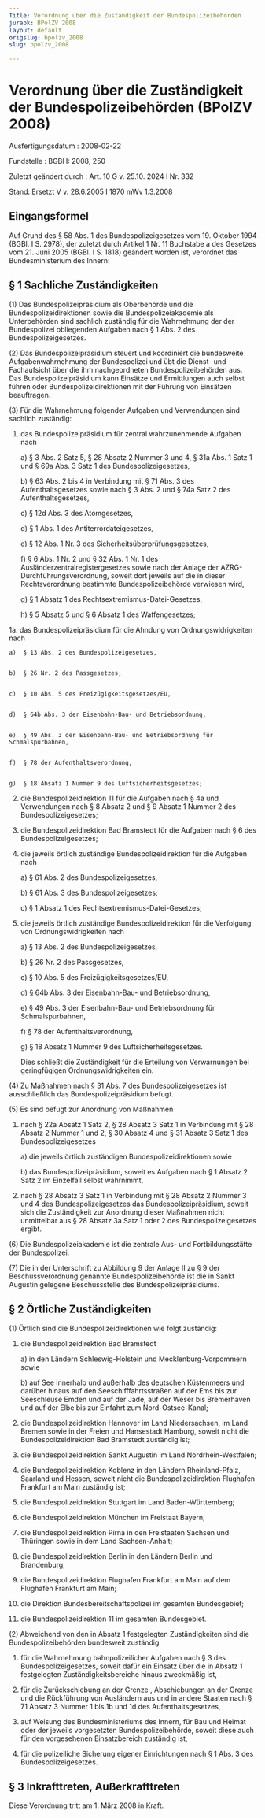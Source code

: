 ```yaml
---
Title: Verordnung über die Zuständigkeit der Bundespolizeibehörden
jurabk: BPolZV 2008
layout: default
origslug: bpolzv_2008
slug: bpolzv_2008

---
```


# Verordnung über die Zuständigkeit der Bundespolizeibehörden (BPolZV 2008)

Ausfertigungsdatum
:   2008-02-22

Fundstelle
:   BGBl I: 2008, 250

Zuletzt geändert durch
:   Art. 10 G v. 25.10. 2024 I Nr. 332

Stand: Ersetzt V v. 28.6.2005 I 1870 mWv 1.3.2008

## Eingangsformel

Auf Grund des § 58 Abs. 1 des Bundespolizeigesetzes vom 19. Oktober 1994 (BGBl. I S. 2978), der zuletzt durch Artikel 1 Nr. 11 Buchstabe a des Gesetzes vom 21. Juni 2005 (BGBl. I S. 1818) geändert worden ist, verordnet das Bundesministerium des Innern:


## § 1 Sachliche Zuständigkeiten

(1) Das Bundespolizeipräsidium als Oberbehörde und die Bundespolizeidirektionen sowie die Bundespolizeiakademie als Unterbehörden sind sachlich zuständig für die Wahrnehmung der der Bundespolizei obliegenden Aufgaben nach § 1 Abs. 2 des Bundespolizeigesetzes.

(2) Das Bundespolizeipräsidium steuert und koordiniert die bundesweite Aufgabenwahrnehmung der Bundespolizei und übt die Dienst- und Fachaufsicht über die ihm nachgeordneten Bundespolizeibehörden aus. Das Bundespolizeipräsidium kann Einsätze und Ermittlungen auch selbst führen oder Bundespolizeidirektionen mit der Führung von Einsätzen beauftragen.

(3) Für die Wahrnehmung folgender Aufgaben und Verwendungen sind sachlich zuständig:

1.  das Bundespolizeipräsidium für zentral wahrzunehmende Aufgaben nach

    a)  § 3 Abs. 2 Satz 5, § 28 Absatz 2 Nummer 3 und 4, § 31a Abs. 1 Satz 1 und § 69a Abs. 3 Satz 1 des Bundespolizeigesetzes,


    b)  § 63 Abs. 2 bis 4 in Verbindung mit § 71 Abs. 3 des Aufenthaltsgesetzes sowie nach § 3 Abs. 2 und § 74a Satz 2 des Aufenthaltsgesetzes,


    c)  § 12d Abs. 3 des Atomgesetzes,


    d)  § 1 Abs. 1 des Antiterrordateigesetzes,


    e)  § 12 Abs. 1 Nr. 3 des Sicherheitsüberprüfungsgesetzes,


    f)  § 6 Abs. 1 Nr. 2 und § 32 Abs. 1 Nr. 1 des Ausländerzentralregistergesetzes sowie nach der Anlage der AZRG-Durchführungsverordnung, soweit dort jeweils auf die in dieser Rechtsverordnung bestimmte Bundespolizeibehörde verwiesen wird,


    g)  § 1 Absatz 1 des Rechtsextremismus-Datei-Gesetzes,


    h)  § 5 Absatz 5 und § 6 Absatz 1 des Waffengesetzes;





1a. das Bundespolizeipräsidium für die Ahndung von Ordnungswidrigkeiten nach

    a)  § 13 Abs. 2 des Bundespolizeigesetzes,


    b)  § 26 Nr. 2 des Passgesetzes,


    c)  § 10 Abs. 5 des Freizügigkeitsgesetzes/EU,


    d)  § 64b Abs. 3 der Eisenbahn-Bau- und Betriebsordnung,


    e)  § 49 Abs. 3 der Eisenbahn-Bau- und Betriebsordnung für Schmalspurbahnen,


    f)  § 78 der Aufenthaltsverordnung,


    g)  § 18 Absatz 1 Nummer 9 des Luftsicherheitsgesetzes;





2.  die Bundespolizeidirektion 11 für die Aufgaben nach § 4a und Verwendungen nach § 8 Absatz 2 und § 9 Absatz 1 Nummer 2 des Bundespolizeigesetzes;


3.  die Bundespolizeidirektion Bad Bramstedt für die Aufgaben nach § 6 des Bundespolizeigesetzes;


4.  die jeweils örtlich zuständige Bundespolizeidirektion für die Aufgaben nach

    a)  § 61 Abs. 2 des Bundespolizeigesetzes,


    b)  § 61 Abs. 3 des Bundespolizeigesetzes;


    c)  § 1 Absatz 1 des Rechtsextremismus-Datei-Gesetzes;





5.  die jeweils örtlich zuständige Bundespolizeidirektion für die Verfolgung von Ordnungswidrigkeiten nach

    a)  § 13 Abs. 2 des Bundespolizeigesetzes,


    b)  § 26 Nr. 2 des Passgesetzes,


    c)  § 10 Abs. 5 des Freizügigkeitsgesetzes/EU,


    d)  § 64b Abs. 3 der Eisenbahn-Bau- und Betriebsordnung,


    e)  § 49 Abs. 3 der Eisenbahn-Bau- und Betriebsordnung für Schmalspurbahnen,


    f)  § 78 der Aufenthaltsverordnung,


    g)  § 18 Absatz 1 Nummer 9 des Luftsicherheitsgesetzes.



    Dies schließt die Zuständigkeit für die Erteilung von Verwarnungen bei geringfügigen Ordnungswidrigkeiten ein.




(4) Zu Maßnahmen nach § 31 Abs. 7 des Bundespolizeigesetzes ist ausschließlich das Bundespolizeipräsidium befugt.

(5) Es sind befugt zur Anordnung von Maßnahmen

1.  nach § 22a Absatz 1 Satz 2, § 28 Absatz 3 Satz 1 in Verbindung mit § 28 Absatz 2 Nummer 1 und 2, § 30 Absatz 4 und § 31 Absatz 3 Satz 1 des Bundespolizeigesetzes

    a)  die jeweils örtlich zuständigen Bundespolizeidirektionen sowie


    b)  das Bundespolizeipräsidium, soweit es Aufgaben nach § 1 Absatz 2 Satz 2 im Einzelfall selbst wahrnimmt,





2.  nach § 28 Absatz 3 Satz 1 in Verbindung mit § 28 Absatz 2 Nummer 3 und 4 des Bundespolizeigesetzes das Bundespolizeipräsidium, soweit sich die Zuständigkeit zur Anordnung dieser Maßnahmen nicht unmittelbar aus § 28 Absatz 3a Satz 1 oder 2 des Bundespolizeigesetzes ergibt.




(6) Die Bundespolizeiakademie ist die zentrale Aus- und Fortbildungsstätte der Bundespolizei.

(7) Die in der Unterschrift zu Abbildung 9 der Anlage II zu § 9 der Beschussverordnung genannte Bundespolizeibehörde ist die in Sankt Augustin gelegene Beschussstelle des Bundespolizeipräsidiums.


## § 2 Örtliche Zuständigkeiten

(1) Örtlich sind die Bundespolizeidirektionen wie folgt zuständig:

1.  die Bundespolizeidirektion Bad Bramstedt

    a)  in den Ländern Schleswig-Holstein und Mecklenburg-Vorpommern sowie


    b)  auf See innerhalb und außerhalb des deutschen Küstenmeers und darüber hinaus auf den Seeschifffahrtsstraßen auf der Ems bis zur Seeschleuse Emden und auf der Jade, auf der Weser bis Bremerhaven und auf der Elbe bis zur Einfahrt zum Nord-Ostsee-Kanal;





2.  die Bundespolizeidirektion Hannover im Land Niedersachsen, im Land Bremen sowie in der Freien und Hansestadt Hamburg, soweit nicht die Bundespolizeidirektion Bad Bramstedt zuständig ist;


3.  die Bundespolizeidirektion Sankt Augustin im Land Nordrhein-Westfalen;


4.  die Bundespolizeidirektion Koblenz in den Ländern Rheinland-Pfalz, Saarland und Hessen, soweit nicht die Bundespolizeidirektion Flughafen Frankfurt am Main zuständig ist;


5.  die Bundespolizeidirektion Stuttgart im Land Baden-Württemberg;


6.  die Bundespolizeidirektion München im Freistaat Bayern;


7.  die Bundespolizeidirektion Pirna in den Freistaaten Sachsen und Thüringen sowie in dem Land Sachsen-Anhalt;


8.  die Bundespolizeidirektion Berlin in den Ländern Berlin und Brandenburg;


9.  die Bundespolizeidirektion Flughafen Frankfurt am Main auf dem Flughafen Frankfurt am Main;


10. die Direktion Bundesbereitschaftspolizei im gesamten Bundesgebiet;


11. die Bundespolizeidirektion 11 im gesamten Bundesgebiet.




(2) Abweichend von den in Absatz 1 festgelegten Zuständigkeiten sind die Bundespolizeibehörden bundesweit zuständig

1.  für die Wahrnehmung bahnpolizeilicher Aufgaben nach § 3 des Bundespolizeigesetzes, soweit dafür ein Einsatz über die in Absatz 1 festgelegten Zuständigkeitsbereiche hinaus zweckmäßig ist,


2.  für die Zurückschiebung an der Grenze , Abschiebungen an der Grenze und die Rückführung von Ausländern aus und in andere Staaten nach § 71 Absatz 3 Nummer 1 bis 1b und 1d des Aufenthaltsgesetzes,


3.  auf Weisung des Bundesministeriums des Innern, für Bau und Heimat oder der jeweils vorgesetzten Bundespolizeibehörde, soweit diese auch für den vorgesehenen Einsatzbereich zuständig ist,


4.  für die polizeiliche Sicherung eigener Einrichtungen nach § 1 Abs. 3 des Bundespolizeigesetzes.





## § 3 Inkrafttreten, Außerkrafttreten

Diese Verordnung tritt am 1. März 2008 in Kraft.

